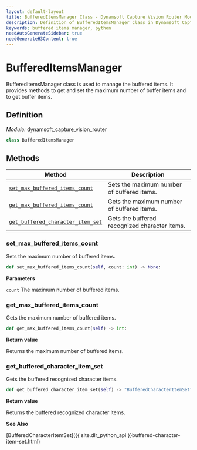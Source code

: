 ```yaml
---
layout: default-layout
title: BufferedItemsManager Class - Dynamsoft Capture Vision Router Module Python Edition API Reference
description: Definition of BufferedItemsManager class in Dynamsoft Capture Vision Module Python Edition.
keywords: buffered items manager, python
needAutoGenerateSidebar: true
needGenerateH3Content: true
---
```


# BufferedItemsManager

BufferedItemsManager class is used to manage the buffered items. It provides methods to get and set the maximum number of buffer items and to get buffer items.

## Definition

*Module:* dynamsoft_capture_vision_router

```python
class BufferedItemsManager
```

## Methods

| Method                                                    | Description                                        |
| --------------------------------------------------------- | -------------------------------------------------- |
| [`set_max_buffered_items_count`](#set_max_buffered_items_count) | Sets the maximum number of buffered items. |
| [`get_max_buffered_items_count`](#set_max_buffered_items_count) | Gets the maximum number of buffered items. |
| [`get_buffered_character_item_set`](#set_max_buffered_items_count) | Gets the buffered recognized character items. |

### set_max_buffered_items_count

Sets the maximum number of buffered items.

```python
def set_max_buffered_items_count(self, count: int) -> None:
```

**Parameters**

`count` The maximum number of buffered items.

### get_max_buffered_items_count

Gets the maximum number of buffered items.

```python
def get_max_buffered_items_count(self) -> int:
```

**Return value**

Returns the maximum number of buffered items.

### get_buffered_character_item_set

Gets the buffered recognized character items.

```python
def get_buffered_character_item_set(self) -> "BufferedCharacterItemSet":
```

**Return value**

Returns the buffered recognized character items.

**See Also**

[BufferedCharacterItemSet]({{ site.dlr_python_api }}buffered-character-item-set.html)
